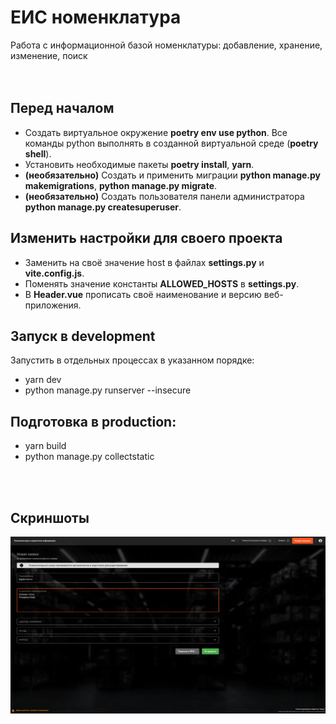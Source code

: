 # ЕИС номенклатура

Работа с информационной базой номенклатуры: добавление, хранение, изменение, поиск
<br />
<br />
<br />
## Перед началом

- Создать виртуальное окружение **poetry env use python**. Все команды python выполнять в созданной виртуальной среде (**poetry shell**).
- Установить необходимые пакеты **poetry install**, **yarn**.
- __(необязательно)__ Создать и применить миграции **python manage.py makemigrations**, **python manage.py migrate**.
- __(необязательно)__ Создать пользователя панели администратора **python manage.py createsuperuser**.

## Изменить настройки для своего проекта

- Заменить на своё значение host в файлах __settings.py__ и __vite.config.js__.
- Поменять значение константы **ALLOWED_HOSTS** в __settings.py__.
- В __Header.vue__ прописать своё наименование и версию веб-приложения.

## Запуск в development

Запустить в отдельных процессах в указанном порядке:

- yarn dev
- python manage.py runserver --insecure

## Подготовка в production:

- yarn build
- python manage.py collectstatic

<br />
<br />

## Скриншоты

![Страница создания заявки](/readme/Screenshot_01.png)
